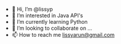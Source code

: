 - 👋 Hi, I’m @lissyp
- 👀 I’m interested in Java API's
- 🌱 I’m currently learning Python
- 💞️ I’m looking to collaborate on ...
- 📫 How to reach me lissyarun@gmail.com

<!---
lissyp/lissyp is a ✨ special ✨ repository because its `README.md` (this file) appears on your GitHub profile.
You can click the Preview link to take a look at your changes.
--->
